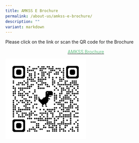 ```yaml
---
title: AMKSS E Brochure
permalink: /about-us/amkss-e-brochure/
description: ""
variant: markdown
---
```

Please click on the link or scan the QR code for the Brochure

<p style="text-align:center;"><a href="/files/2024_AMKSS_Brochure.pdf"><font color="#62C183">AMKSS Brochure</font></a></p>

<style>  
img {  
  display: block;  
  margin-left: auto;  
  margin-right: auto;  
}  
</style>
<img src="/images/qrcode_2024_AMKSS_Brochure.png" alt="AMKSS Brochure" style="width:50%;">